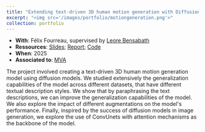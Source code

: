 ```yaml
---
title: "Extending text-driven 3D human motion generation with Diffusion Models using LLM paraphrasing"
excerpt: "<img src='/images/portfolio/motiongeneration.png'>"
collection: portfolio
---
```


* __With__: Félix Fourreau, supervised by [Leore Bensabath](https://imagine-lab.enpc.fr/staff-members/leore-bensabath/s)
* __Ressources__: [Slides](/files/portfolio/recvis_fp_slides.pdf); [Report](/files/portfolio/recvis_fp_report.pdf); [Code](https://github.com/MathisWauquiezz/RecVisFP)
* __When__: 2025
* __Associated to__: [MVA](https://www.master-mva.com/)

The project involved creating a text-driven 3D human motion generation model using diffusion models. We studied extensively the generalization capabilities of the model across different datasets, that have different textual description styles. We show that by paraphrasing the text descriptions, we can improve the generalization capabilities of the model. We also explore the impact of different augmentations on the model's performance. Finally, inspired by the success of diffusion models in image generation, we explore the use of ConvUnets with attention mechanisms as the backbone of the model.